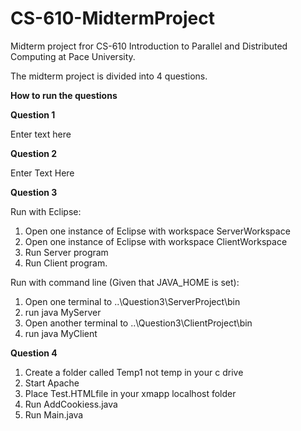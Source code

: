 # CS-610-MidtermProject
Midterm project fror CS-610 Introduction to Parallel and Distributed Computing at Pace University.
  
The midterm project is divided into 4 questions.

**How to run the questions**

**Question 1**

Enter text here

**Question 2**

Enter Text Here

**Question 3**

Run with Eclipse:
1. Open one instance of Eclipse with workspace ServerWorkspace
2. Open one instance of Eclipse with workspace ClientWorkspace
3. Run Server program
4. Run Client program.

Run with command line (Given that JAVA_HOME is set):

 1. Open one terminal to ..\Question3\ServerProject\bin	
 2. run java MyServer
 3. Open another terminal to ..\Question3\ClientProject\bin
 4. run java MyClient


**Question 4**

1. Create a folder called Temp1 not temp in your c drive
2. Start Apache
3. Place Test.HTMLfile in your xmapp localhost folder
4. Run AddCookiess.java 
5. Run Main.java


